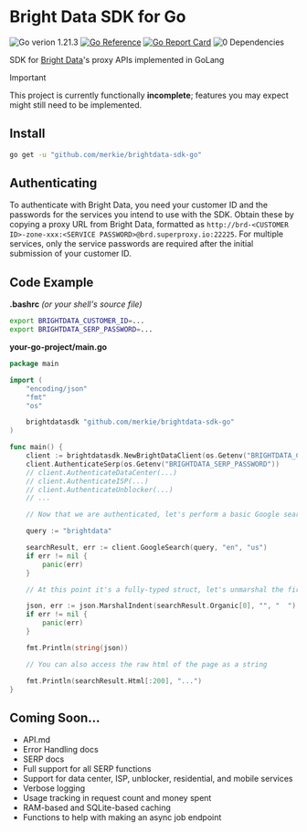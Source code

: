 # Bright Data SDK for Go

![Go verion 1.21.3](https://img.shields.io/badge/Go-1.21.3-blue)
[![Go Reference](https://pkg.go.dev/badge/github.com/merkie/brightdata-sdk-go.svg)](https://pkg.go.dev/github.com/merkie/brightdata-sdk-go)
[![Go Report Card](https://goreportcard.com/badge/github.com/merkie/brightdata-sdk-go)](https://goreportcard.com/report/github.com/merkie/brightdata-sdk-go)
![0 Dependencies](https://img.shields.io/badge/Dependencies-0-blue)

SDK for [Bright Data](https://brightdata.com/)'s proxy APIs implemented in GoLang

> [!IMPORTANT]
> This project is currently functionally **incomplete**; features you may expect might still need to be implemented.

## Install

```bash
go get -u "github.com/merkie/brightdata-sdk-go"
```

## Authenticating

To authenticate with Bright Data, you need your customer ID and the passwords for the services you intend to use with the SDK. Obtain these by copying a proxy URL from Bright Data, formatted as `http://brd-<CUSTOMER ID>-zone-xxx:<SERVICE PASSWORD>@brd.superproxy.io:22225`. For multiple services, only the service passwords are required after the initial submission of your customer ID.

## Code Example

**.bashrc** *(or your shell's source file)*
```bash
export BRIGHTDATA_CUSTOMER_ID=...
export BRIGHTDATA_SERP_PASSWORD=...
```

**your-go-project/main.go**
```go
package main

import (
	"encoding/json"
	"fmt"
	"os"

	brightdatasdk "github.com/merkie/brightdata-sdk-go"
)

func main() {
	client := brightdatasdk.NewBrightDataClient(os.Getenv("BRIGHTDATA_CUSTOMER_ID"))
	client.AuthenticateSerp(os.Getenv("BRIGHTDATA_SERP_PASSWORD"))
	// client.AuthenticateDataCenter(...)
	// client.AuthenticateISP(...)
	// client.AuthenticateUnblocker(...)
	// ...

	// Now that we are authenticated, let's perform a basic Google search for "brightdata"

	query := "brightdata"

	searchResult, err := client.GoogleSearch(query, "en", "us")
	if err != nil {
		panic(err)
	}

	// At this point it's a fully-typed struct, let's unmarshal the first result and print it

	json, err := json.MarshalIndent(searchResult.Organic[0], "", "  ")
	if err != nil {
		panic(err)
	}

	fmt.Println(string(json))

	// You can also access the raw html of the page as a string

	fmt.Println(searchResult.Html[:200], "...")
}
```

## Coming Soon...
* API.md
* Error Handling docs
* SERP docs
* Full support for all SERP functions
* Support for data center, ISP, unblocker, residential, and mobile services
* Verbose logging
* Usage tracking in request count and money spent
* RAM-based and SQLite-based caching
* Functions to help with making an async job endpoint

